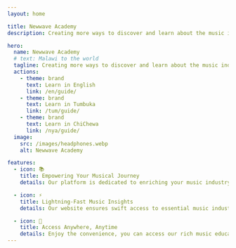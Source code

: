 ```yaml
---
layout: home

title: Newwave Academy
description: Creating more ways to discover and learn about the music industry.

hero:
  name: Newwave Academy
  # text: Malawi to the world
  tagline: Creating more ways to discover and learn about the music industry.
  actions:
    - theme: brand
      text: Learn in English
      link: /en/guide/
    - theme: brand
      text: Learn in Tumbuka
      link: /tum/guide/
    - theme: brand
      text: Learn in ChiChewa
      link: /nya/guide/
  image:
    src: /images/headphones.webp
    alt: Newwave Academy

features:
  - icon: 📚
    title: Empowering Your Musical Journey
    details: Our platform is dedicated to enriching your music industry knowledge, offering valuable resources to guide you through the intricate world of music and copyrights.

  - icon: ⚡
    title: Lightning-Fast Music Insights
    details: Our website ensures swift access to essential music industry knowledge. You can seamlessly navigate through our content.

  - icon: 📱
    title: Access Anywhere, Anytime
    details: Enjoy the convenience, you can access our rich music education and copyright knowledge. Install it, for offline access to resources, even when you're on the go.
---
```

<style>

:root {
  --vp-home-hero-image-background-image: linear-gradient(-45deg, violet 50%, blue 50%);
  
  --vp-home-hero-image-filter: blur(40px);
  
}

@media (min-width: 640px) {
  :root {
    --vp-home-hero-image-filter: blur(60px);
  }
}

@media (min-width: 960px) {
  :root {
    --vp-home-hero-image-filter: blur(80px);
  }
}
</style>
